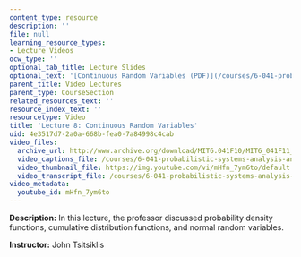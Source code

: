 ```yaml
---
content_type: resource
description: ''
file: null
learning_resource_types:
- Lecture Videos
ocw_type: ''
optional_tab_title: Lecture Slides
optional_text: '[Continuous Random Variables (PDF)](/courses/6-041-probabilistic-systems-analysis-and-applied-probability-fall-2010/resources/mit6_041f10_l08)'
parent_title: Video Lectures
parent_type: CourseSection
related_resources_text: ''
resource_index_text: ''
resourcetype: Video
title: 'Lecture 8: Continuous Random Variables'
uid: 4e3517d7-2a0a-668b-fea0-7a84998c4cab
video_files:
  archive_url: http://www.archive.org/download/MIT6.041F10/MIT6_041F11_lec08_300k.mp4
  video_captions_file: /courses/6-041-probabilistic-systems-analysis-and-applied-probability-fall-2010/4017ba29144e5fdd987963dae92006c9_mHfn_7ym6to.vtt
  video_thumbnail_file: https://img.youtube.com/vi/mHfn_7ym6to/default.jpg
  video_transcript_file: /courses/6-041-probabilistic-systems-analysis-and-applied-probability-fall-2010/38d3b9902b014854fb64736d8829c3d0_mHfn_7ym6to.pdf
video_metadata:
  youtube_id: mHfn_7ym6to
---
```


**Description:** In this lecture, the professor discussed probability density functions, cumulative distribution functions, and normal random variables.

**Instructor:** John Tsitsiklis